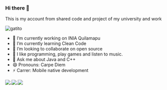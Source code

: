 ### Hi there 👋

This is my account from shared code and project of my university and work

![gatito](https://media.giphy.com/media/LmNwrBhejkK9EFP504/giphy.gif)

<!--
**TioComeGfas/TioComeGfas** is a ✨ _special_ ✨ repository because its `README.md` (this file) appears on your GitHub profile.
-->

- 🔭 I’m currently working on INIA Quilamapu
- 🌱 I’m currently learning Clean Code
- 👯 I’m looking to collaborate on open source
- 🤔 I like programming, play games and listen to music.
- 💬 Ask me about Java and C++
- 😄 Pronouns: Carpe Diem
- ⚡ Carrer: Mobile native development

<a href="https://github.com/anuraghazra/github-readme-stats">
  <img align="center" src="https://github-readme-stats.vercel.app/api?username=TioComeGfas&count_private=true&show_icons=true&theme=buefy&include_all_commits=true&locale=es" />
</a>

<a href="https://github.com/anuraghazra/github-readme-stats">
  <img align="center" src="https://github-readme-stats.vercel.app/api/top-langs/?username=TioComeGfas&langs_count=10&theme=buefy&locale=es&layout=compact" />
</a>

<a href="https://github.com/anuraghazra/github-readme-stats">
  <img align="center" src="https://github-readme-stats.vercel.app/api/wakatime?username=TioComeGfas" />
</a>
